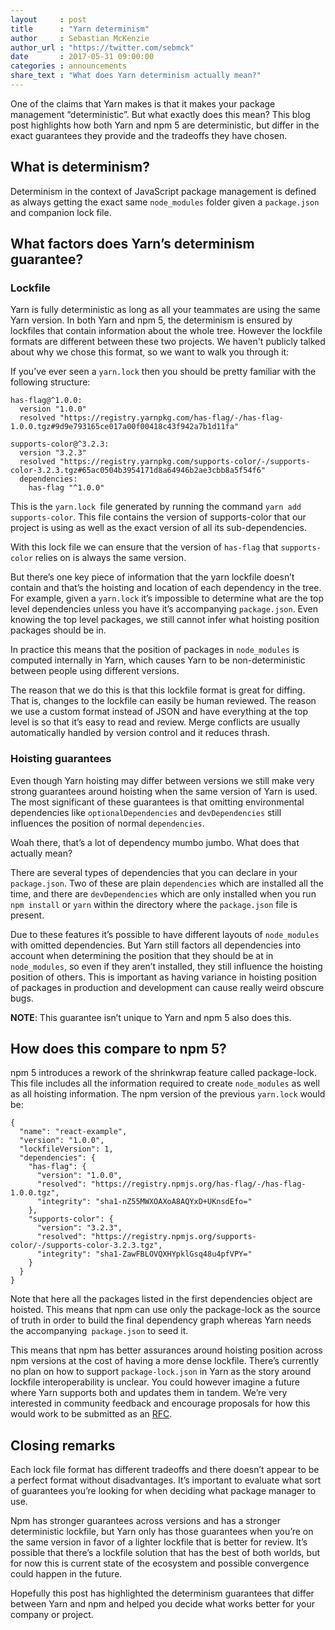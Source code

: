 ```yaml
---
layout     : post
title      : "Yarn determinism"
author     : Sebastian McKenzie
author_url : "https://twitter.com/sebmck"
date       : 2017-05-31 09:00:00
categories : announcements
share_text : "What does Yarn determinism actually mean?"
---
```


One of the claims that Yarn makes is that it makes your package management “deterministic”. But what exactly does this mean? This blog post highlights how both Yarn and npm 5 are deterministic, but differ in the exact guarantees they provide and the tradeoffs they have chosen.

## What is determinism?

Determinism in the context of JavaScript package management is defined as always getting the exact same `node_modules` folder given a `package.json` and companion lock file.

## What factors does Yarn’s determinism guarantee?

### Lockfile

Yarn is fully deterministic as long as all your teammates are using the same Yarn version. In both Yarn and npm 5, the determinism is ensured by lockfiles that contain information about the whole tree. However the lockfile formats are different between these two projects. We haven't publicly talked about why we chose this format, so we want to walk you through it:

If you’ve ever seen a `yarn.lock` then you should be pretty familiar with the following structure:

```
has-flag@^1.0.0:
  version "1.0.0"
  resolved "https://registry.yarnpkg.com/has-flag/-/has-flag-1.0.0.tgz#9d9e793165ce017a00f00418c43f942a7b1d11fa"

supports-color@^3.2.3:
  version "3.2.3"
  resolved "https://registry.yarnpkg.com/supports-color/-/supports-color-3.2.3.tgz#65ac0504b3954171d8a64946b2ae3cbb8a5f54f6"
  dependencies:
    has-flag "^1.0.0"
```

This is the `yarn.lock `file generated by running the command `yarn add supports-color`. This file contains the version of supports-color that our project is using as well as the exact version of all its sub-dependencies.

With this lock file we can ensure that the version of `has-flag` that `supports-color` relies on is always the same version.

But there’s one key piece of information that the yarn lockfile doesn’t contain and that’s the hoisting and location of each dependency in the tree. For example, given a `yarn.lock` it’s impossible to determine what are the top level dependencies unless you have it’s accompanying `package.json`. Even knowing the top level packages, we still cannot infer what hoisting position packages should be in.

In practice this means that the position of packages in `node_modules` is computed internally in Yarn, which causes Yarn to be non-deterministic between people using different versions.

The reason that we do this is that this lockfile format is great for diffing. That is, changes to the lockfile can easily be human reviewed. The reason we use a custom format instead of JSON and have everything at the top level is so that it’s easy to read and review. Merge conflicts are usually automatically handled by version control and it reduces thrash.

### Hoisting guarantees

Even though Yarn hoisting may differ between versions we still make very strong guarantees around hoisting when the same version of Yarn is used. The most significant of these guarantees is that omitting environmental dependencies like `optionalDependencies` and `devDependencies` still influences the position of normal `dependencies`.

Woah there, that’s a lot of dependency mumbo jumbo. What does that actually mean?

There are several types of dependencies that you can declare in your `package.json`. Two of these are plain `dependencies` which are installed all the time, and there are `devDependencies` which are only installed when you run `npm install` or `yarn` within the directory where the `package.json` file is present.

Due to these features it’s possible to have different layouts of `node_modules` with omitted dependencies. But Yarn still factors all dependencies into account when determining the position that they should be at in `node_modules`, so even if they aren’t installed, they still influence the hoisting position of others. This is important as having variance in hoisting position of packages in production and development can cause really weird obscure bugs.

**NOTE**: This guarantee isn’t unique to Yarn and npm 5 also does this.

## How does this compare to npm 5?

npm 5 introduces a rework of the shrinkwrap feature called package-lock. This file includes all the information required to create `node_modules` as well as all hoisting information. The npm version of the previous `yarn.lock` would be:

```
{
  "name": "react-example",
  "version": "1.0.0",
  "lockfileVersion": 1,
  "dependencies": {
    "has-flag": {
      "version": "1.0.0",
      "resolved": "https://registry.npmjs.org/has-flag/-/has-flag-1.0.0.tgz",
      "integrity": "sha1-nZ55MWXOAXoA8AQYxD+UKnsdEfo="
    },
    "supports-color": {
      "version": "3.2.3",
      "resolved": "https://registry.npmjs.org/supports-color/-/supports-color-3.2.3.tgz",
      "integrity": "sha1-ZawFBLOVQXHYpklGsq48u4pfVPY="
    }
  }
}
```

Note that here all the packages listed in the first dependencies object are hoisted. This means that npm can use only the package-lock as the source of truth in order to build the final dependency graph whereas Yarn needs the accompanying` package.json` to seed it.

This means that npm has better assurances around hoisting position across npm versions at the cost of having a more dense lockfile. There’s currently no plan on how to support `package-lock.json` in Yarn as the story around lockfile interoperability is unclear. You could however imagine a future where Yarn supports both and updates them in tandem. We’re very interested in community feedback and encourage proposals for how this would work to be submitted as an [RFC](https://github.com/yarnpkg/rfcs).

## Closing remarks

Each lock file format has different tradeoffs and there doesn’t appear to be a perfect format without disadvantages. It’s important to evaluate what sort of guarantees you’re looking for when deciding what package manager to use.

Npm has stronger guarantees across versions and has a stronger deterministic lockfile, but Yarn only has those guarantees when you’re on the same version in favor of a lighter lockfile that is better for review. It’s possible that there’s a lockfile solution that has the best of both worlds, but for now this is current state of the ecosystem and possible convergence could happen in the future.

Hopefully this post has highlighted the determinism guarantees that differ between Yarn and npm and helped you decide what works better for your company or project.
